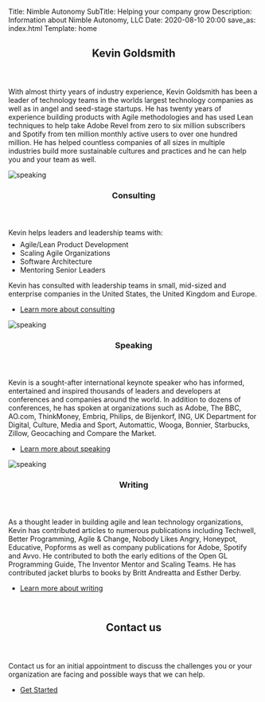 Title: Nimble Autonomy
SubTitle: Helping your company grow
Description: Information about Nimble Autonomy, LLC
Date: 2020-08-10 20:00
save_as: index.html
Template: home

<section id="one">
    <div class="inner">
        <header class="major">
            <h2>Kevin Goldsmith</h2>
        </header>
        <p>With almost thirty years of industry experience, Kevin Goldsmith has been a leader of technology teams in the worlds largest technology companies as well as in angel and seed-stage startups. He has twenty years of experience building products with Agile methodologies and has used Lean techniques to help take Adobe Revel from zero to six million subscribers and Spotify from ten million monthly active users to over one hundred million. He has helped countless companies of all sizes in multiple industries build more sustainable cultures and practices and he can help you and your team as well.</p>
    </div>
</section>
<section id="two" class="spotlights">
    <section>
        <span class="image">
            <img src="/theme/images/pic08.jpg" alt="speaking" data-position="center center" />
        </span>
        <div class="content">
            <div class="inner">
                <header class="major">
                    <h3>Consulting</h3>
                </header>
                Kevin helps leaders and leadership teams with:
                <ul style="margin-bottom: 0.5em; margin-top: 0.5em;">
                    <li>Agile/Lean Product Development</li>
                    <li>Scaling Agile Organizations</li>
                    <li>Software Architecture</li>
                    <li>Mentoring Senior Leaders</li>
                </ul>
                <p style="padding-top:0em">Kevin has consulted with leadership teams in small, mid-sized and enterprise companies in the United States, the United Kingdom and Europe.</p>
                <ul class="actions">
                    <li><a href="consulting.html" class="button">Learn more about consulting</a></li>
                </ul>
            </div>
        </div>
    </section>
    <section>
        <span class="image">
            <img src="/theme/images/pic09.jpg" alt="speaking" data-position="top center" />
        </span>
        <div class="content">
            <div class="inner">
                <header class="major">
                    <h3>Speaking</h3>
                </header>
                <p>Kevin is a sought-after international keynote speaker who has informed, entertained and inspired thousands of leaders and developers at conferences and companies around the world. In addition to dozens of conferences, he has spoken at organizations such as Adobe, The BBC, AO.com, ThinkMoney, Embriq, Philips, de Bijenkorf, ING, UK Department for Digital, Culture, Media and Sport, Automattic, Wooga, Bonnier, Starbucks, Zillow, Geocaching and Compare the Market.</p>
                <ul class="actions">
                    <li><a href="speaking.html" class="button">Learn more about speaking</a></li>
                </ul>
            </div>
        </div>
    </section>
    <section>
        <span class="image">
            <img src="theme/images/pic10.jpg" alt="speaking" data-position="25% 25%" />
        </span>
        <div class="content">
            <div class="inner">
                <header class="major">
                    <h3>Writing</h3>
                </header>
                <p>As a thought leader in building agile and lean technology organizations, Kevin has contributed articles to numerous publications including Techwell, Better Programming, Agile & Change, Nobody Likes Angry, Honeypot, Educative, Popforms as well as company publications for Adobe, Spotify and Avvo. He contributed to both the early editions of the Open GL Programming Guide, The Inventor Mentor and Scaling Teams. He has contributed jacket blurbs to books by Britt Andreatta and Esther Derby.</p>
                <ul class="actions">
                    <li><a href="articles/" class="button">Learn more about writing</a></li>
                </ul>
            </div>
        </div>
    </section>
</section>
<section id="three" style="padding-top:1em;">
    <div class="inner">
        <header class="major">
            <h2>Contact us</h2>
        </header>
        <p>Contact us for an initial appointment to discuss the challenges you or your organization are facing and possible ways that we can help.</p>
        <ul class="actions">
            <li><a href="contact.html" class="button next">Get Started</a></li>
        </ul>
    </div>
</section>
